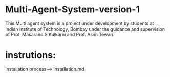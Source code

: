 # Multi-Agent-System-version-1
This Multi agent system is a project under development by students at Indian institute of Technology, Bombay 
under the guidance and supervision of Prof. Makarand S Kulkarni and Prof. Asim Tewari. 

# instrutions:

installation process--> installation.md


